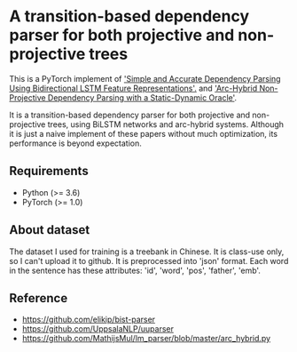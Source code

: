 # A transition-based dependency parser for both projective and non-projective trees
This is a PyTorch implement of ['Simple and Accurate Dependency Parsing Using Bidirectional LSTM Feature Representations'.](https://aclweb.org/anthology/Q16-1023) and ['Arc-Hybrid Non-Projective Dependency Parsing with a Static-Dynamic Oracle'](https://www.aclweb.org/anthology/W17-6314).

It is a transition-based dependency parser for both projective and non-projective trees, using BiLSTM networks and arc-hybrid systems.
Although it is just a naive implement of these papers without much optimization, its performance is beyond expectation.

## Requirements
+ Python (>= 3.6)
+ PyTorch (>= 1.0)

## About dataset
The dataset I used for training is a treebank in Chinese. It is class-use only, so I can't upload it to github.
It is preprocessed into 'json' format. Each word in the sentence has these attributes: 'id', 'word', 'pos', 'father', 'emb'.

## Reference
+ https://github.com/elikip/bist-parser
+ https://github.com/UppsalaNLP/uuparser
+ https://github.com/MathijsMul/lm_parser/blob/master/arc_hybrid.py
